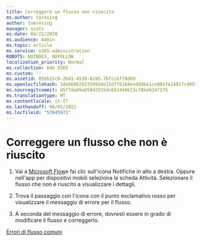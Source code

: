 ```yaml
---
title: Correggere un flusso non riuscito
ms.author: toresing
author: tomresing
manager: scotv
ms.date: 04/21/2020
ms.audience: Admin
ms.topic: article
ms.service: o365-administration
ROBOTS: NOINDEX, NOFOLLOW
localization_priority: Normal
ms.collection: Adm_O365
ms.custom: ''
ms.assetid: 856b15c9-2b41-4528-8195-7bfccbf78d69
ms.openlocfilehash: 3deb6062b5359924e15dff61b8eedd4be1ce00afe24027cd9917271bd5bbe48d
ms.sourcegitcommit: b5f7da89a650d2915dc652449623c78be6247175
ms.translationtype: MT
ms.contentlocale: it-IT
ms.lasthandoff: 08/05/2021
ms.locfileid: "53945971"
---
```

# <a name="fix-a-flow-that-failed"></a>Correggere un flusso che non è riuscito

1. Vai a [Microsoft Flow](https://flow.microsoft.com/)e fai clic sull'icona Notifiche in alto a destra. Oppure nell'app per dispositivi mobili seleziona la scheda Attività. Selezionare il flusso che non è riuscito a visualizzare i dettagli.
    
2. Trova il passaggio con l'icona con il punto esclamativo rosso per visualizzare il messaggio di errore per il flusso.
    
3. A seconda del messaggio di errore, dovresti essere in grado di modificare il flusso e correggerlo. 
    
[Errori di flusso comuni](https://go.microsoft.com/fwlink/?linkid=872110)
  

